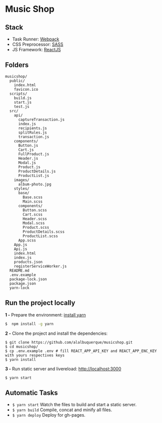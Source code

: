 # Music Shop

## Stack

- Task Runner: [Webpack](https://webpack.js.org/)
- CSS Preprocessor: [SASS](https://sass-lang.com/)
- JS Framework: [ReactJS](https://reactjs.org/)

## Folders

```
musicshop/
  public/
    index.html
    favicon.ico
  scripts/
    build.js
    start.js
    test.js
  src/
    api/
      captureTransaction.js
      index.js
      recipients.js
      splitRules.js
      transaction.js
    components/
      Button.js
      Cart.js
      FullProduct.js
      Header.js
      Modal.js
      Product.js
      ProductDetails.js
      ProductList.js
    images/
      album-photo.jpg
    styles/
      base/
        Base.scss
        Main.scss
      components/
        Button.scss
        Cart.scss
        Header.scss
        Modal.scss      
        Product.scss      
        ProductDetails.scss      
        ProductList.scss
      App.scss
    App.js
    Api.js
    index.html
    index.js
    products.json
    registerServiceWorker.js
  README.md
  .env.example
  package-lock.json
  package.json
  yarn-lock
```

## Run the project locally

**1 -** Prepare the environment:
[install yarn](https://yarnpkg.com/lang/en/docs/install/)
```sh
$  npm install -g yarn
```

**2 -** Clone the project and install the dependencies:

```
$ git clone https://github.com/alalbuquerque/musicshop.git
$ cd musicshop/
$ cp .env.example .env # fill REACT_APP_API_KEY and REACT_APP_ENC_KEY with yours respectives keys
$ yarn install
```


**3 -** Run static server and livereload:
[http://localhost:3000](http://localhost:3000)

```
$ yarn start
```

## Automatic Tasks

- `$ yarn start` Watch the files to build and start a static server.
- `$ yarn build` Compile, concat and minify all files.
- `$ yarn deploy` Deploy for gh-pages.
